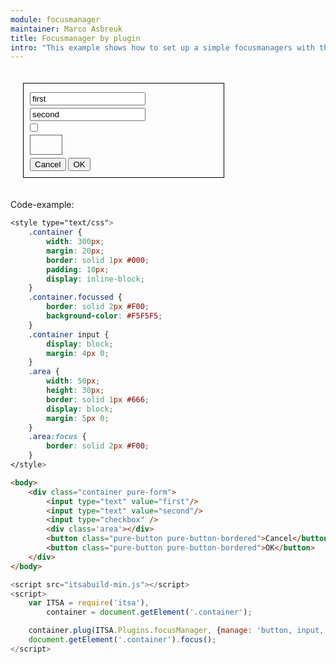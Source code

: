 ```yaml
---
module: focusmanager
maintainer: Marco Asbreuk
title: Focusmanager by plugin
intro: "This example shows how to set up a simple focusmanagers with the plugin <b>ITSA.Plugins.focusManager</b>. Also, the config-property <b>manage</b> is changed in a way that the div-element with class <b>.area</b> can get focus.<br><br>By setting the focus to the container, the first element gets focussed automaticly. Looping through the focussable items can be done by the tab-keys - which is the default."
---
```



<style type="text/css">
    .container {
        width: 300px;
        margin: 20px;
        border: solid 1px #000;
        padding: 10px;
        display: inline-block;
    }
    .container.focussed {
        border: solid 2px #F00;
        background-color: #F5F5F5;
    }
    .container input {
        display: block;
        margin: 4px 0;
    }
    .area {
        width: 50px;
        height: 30px;
        border: solid 1px #666;
        display: block;
        margin: 5px 0;
    }
    .area:focus {
        border: solid 2px #F00;
    }
    .body-content.module p.spaced {
        margin-top: 4em;
    }
</style>

<div class="container pure-form">
    <input type="text" value="first"/>
    <input type="text" value="second"/>
    <input type="checkbox" />
    <div class='area'></div>
    <button class="pure-button pure-button-bordered">Cancel</button>
    <button class="pure-button pure-button-bordered">OK</button>
</div>

<p class="spaced">Code-example:</p>

```css
<style type="text/css">
    .container {
        width: 300px;
        margin: 20px;
        border: solid 1px #000;
        padding: 10px;
        display: inline-block;
    }
    .container.focussed {
        border: solid 2px #F00;
        background-color: #F5F5F5;
    }
    .container input {
        display: block;
        margin: 4px 0;
    }
    .area {
        width: 50px;
        height: 30px;
        border: solid 1px #666;
        display: block;
        margin: 5px 0;
    }
    .area:focus {
        border: solid 2px #F00;
    }
</style>
```

```html
<body>
    <div class="container pure-form">
        <input type="text" value="first"/>
        <input type="text" value="second"/>
        <input type="checkbox" />
        <div class='area'></div>
        <button class="pure-button pure-button-bordered">Cancel</button>
        <button class="pure-button pure-button-bordered">OK</button>
    </div>
</body>
```

```js
<script src="itsabuild-min.js"></script>
<script>
    var ITSA = require('itsa'),
        container = document.getElement('.container');

    container.plug(ITSA.Plugins.focusManager, {manage: 'button, input, .area'});
    document.getElement('.container').focus();
</script>
```

<script src="../../dist/itsabuild-min.js"></script>
<script>
    var ITSA = require('itsa'),
        container = document.getElement('.container');

    container.plug(ITSA.Plugins.focusManager, {manage: 'button, input, .area'});
    document.getElement('.container').focus();
</script>